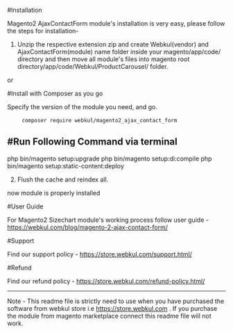 #Installation

Magento2 AjaxContactForm module's installation is very easy, please follow the steps for installation-

1. Unzip the respective extension zip and create Webkul(vendor) and AjaxContactForm(module) name folder inside your magento/app/code/ directory and then move all module's files into magento root directory/app/code/Webkul/ProductCarousel/ folder.

or

#Install with Composer as you go

Specify the version of the module you need, and go.
<pre>
    <code>composer require webkul/magento2_ajax_contact_form</code>
</pre>

#Run Following Command via terminal
-----------------------------------
php bin/magento setup:upgrade
php bin/magento setup:di:compile
php bin/magento setup:static-content:deploy

2. Flush the cache and reindex all.

now module is properly installed

#User Guide

For Magento2 Sizechart module's working process follow user guide - https://webkul.com/blog/magento-2-ajax-contact-form/

#Support

Find our support policy - https://store.webkul.com/support.html/

#Refund

Find our refund policy - https://store.webkul.com/refund-policy.html/

----------------------------------------------------------------------------------------
Note - This readme file is strictly need to use when you have purchased the software from
webkul store i.e https://store.webkul.com . If you purchase the module from magento marketplace
connect this readme file will not work.
